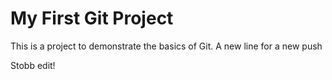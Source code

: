 # My First Git Project
This is a project to demonstrate the basics of Git.
A new line for a new push

Stobb edit!
